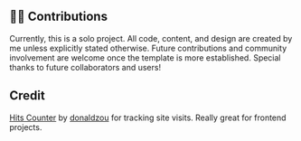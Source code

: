 ## :technologist: Contributions
Currently, this is a solo project.
All code, content, and design are created by me unless explicitly stated otherwise.
Future contributions and community involvement are welcome once the template is more established.
Special thanks to future collaborators and users!


## Credit
[Hits Counter](https://hitscounter.dev/) by [donaldzou](https://github.com/donaldzou/hits-counter) for tracking site visits. Really great for frontend projects. 
